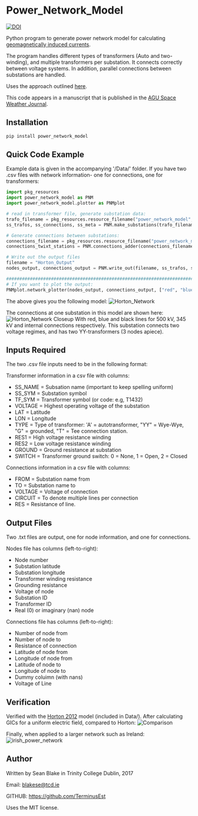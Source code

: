 # Power_Network_Model

[![DOI](https://zenodo.org/badge/80825326.svg)](https://zenodo.org/badge/latestdoi/80825326)

Python program to generate power network model for calculating [geomagnetically induced currents](https://en.wikipedia.org/wiki/Geomagnetically_induced_current).

The program handles different types of transformers (Auto and two-winding), and multiple transformers per substation. It connects correctly between voltage systems. In addition, parallel connections between substations are handled.

Uses the approach outlined [here](http://onlinelibrary.wiley.com/doi/10.1002/2016SW001499/full).

This code appears in a manuscript that is published in the [AGU Space Weather Journal](https://agupubs.onlinelibrary.wiley.com/doi/full/10.1029/2018SW001926).

## Installation
```python
pip install power_network_model
```

## Quick Code Example
Example data is given in the accompanying '/Data/' folder. If you have two .csv files with network information- one for connections, one for transformers:
```python
import pkg_resources
import power_network_model as PNM
import power_network_model.plotter as PNMplot

# read in transformer file, generate substation data:
trafo_filename = pkg_resources.resource_filename("power_network_model", 'Data/Horton_Input_Trafos.csv')
ss_trafos, ss_connections, ss_meta = PNM.make_substations(trafo_filename)

# Generate connections between substations:
connections_filename = pkg_resources.resource_filename("power_network_model", 'Data/Horton_Input_Connections.csv')
connections_twixt_stations = PNM.connections_adder(connections_filename, ss_meta)

# Write out the output files
filename = "Horton_Output"
nodes_output, connections_output = PNM.write_out(filename, ss_trafos, ss_connections, connections_twixt_stations)

################################################################################
# If you want to plot the output:
PNMplot.network_plotter(nodes_output, connections_output, ["red", "blue"], "Horton Model")
```
The above gives you the following model:
![Horton_Network](https://cloud.githubusercontent.com/assets/20742138/23833656/8c753db8-0740-11e7-9b63-981efeee10f4.png)

The connections at one substation in this model are shown here:
![Horton_Network Closeup](https://user-images.githubusercontent.com/20742138/40500027-86a90bb4-5f7b-11e8-8636-3e92ec404c4a.png)
With red, blue and black lines for 500 kV, 345 kV and internal connections respectively. This substation connects two voltage regimes, and has two YY-transformers (3 nodes apiece).

## **Inputs Required**
The two .csv file inputs need to be in the following format:

Transformer information in a csv file with columns:
 - SS_NAME = Subsation name (important to keep spelling uniform)
 - SS_SYM = Substation symbol
 - TF_SYM = Transformer symbol (or code: e.g, T1432)
 - VOLTAGE = Highest operating voltage of the substation
 - LAT = Latitude
 - LON = Longitude
 - TYPE = Type of transformer: 'A' = autotransformer, "YY" = Wye-Wye, "G" = grounded, "T" = Tee connection station.
 - RES1 = High voltage resistance winding
 - RES2 = Low voltage resistance winding
 - GROUND = Ground resistance at substation
 - SWITCH = Transformer ground switch: 0 = None, 1 = Open, 2 = Closed
  
Connections information in a csv file with columns:
 - FROM = Substation name from
 - TO = Substation name to
 - VOLTAGE = Voltage of connection
 - CIRCUIT = To denote multiple lines per connection
 - RES = Resistance of line.

## **Output Files**
Two .txt files are output, one for node information, and one for connections.

Nodes file has columns (left-to-right):
 - Node number
 - Substation latitude
 - Substation longitude
 - Transformer winding resistance
 - Grounding resistance
 - Voltage of node
 - Substation ID
 - Transformer ID
 - Real (0) or imaginary (nan) node

Connections file has columns (left-to-right):
 - Number of node from
 - Number of node to
 - Resistance of connection
 - Latitude of node from
 - Longitude of node from
 - Latitude of node to
 - Longitude of node to
 - Dummy coluimn (with nans)
 - Voltage of Line

## **Verification**
Verified with the [Horton 2012](http://ieeexplore.ieee.org/abstract/document/6298994/) model (included in Data/).
After calculating GICs for a uniform electric field, compared to Horton:
![Comparison](https://user-images.githubusercontent.com/20742138/43364627-cf189464-9315-11e8-9437-59de5b4208ed.png)

Finally, when applied to a larger network such as Ireland:
![irish_power_network](https://cloud.githubusercontent.com/assets/20742138/23032365/ffc3b020-f46b-11e6-85d7-3b0ad793ca57.png)

## **Author**
Written by Sean Blake in Trinity College Dublin, 2017

Email: blakese@tcd.ie

GITHUB: https://github.com/TerminusEst

Uses the MIT license.
